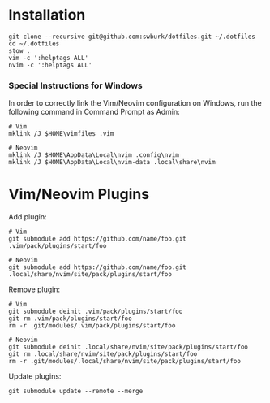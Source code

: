 # Installation

```
git clone --recursive git@github.com:swburk/dotfiles.git ~/.dotfiles
cd ~/.dotfiles
stow .
vim -c ':helptags ALL'
nvim -c ':helptags ALL'
```

### Special Instructions for Windows

In order to correctly link the Vim/Neovim configuration on Windows, run the following command in Command Prompt as Admin:

```
# Vim
mklink /J $HOME\vimfiles .vim

# Neovim
mklink /J $HOME\AppData\Local\nvim .config\nvim
mklink /J $HOME\AppData\Local\nvim-data .local\share\nvim
```

# Vim/Neovim Plugins

Add plugin:
```
# Vim
git submodule add https://github.com/name/foo.git .vim/pack/plugins/start/foo

# Neovim
git submodule add https://github.com/name/foo.git .local/share/nvim/site/pack/plugins/start/foo
```

Remove plugin:
```
# Vim
git submodule deinit .vim/pack/plugins/start/foo
git rm .vim/pack/plugins/start/foo
rm -r .git/modules/.vim/pack/plugins/start/foo

# Neovim
git submodule deinit .local/share/nvim/site/pack/plugins/start/foo
git rm .local/share/nvim/site/pack/plugins/start/foo
rm -r .git/modules/.local/share/nvim/site/pack/plugins/start/foo
```

Update plugins:
```
git submodule update --remote --merge
```
